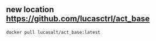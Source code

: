 ## new location  https://github.com/lucasctrl/act_base

```
docker pull lucasalt/act_base:latest
```

